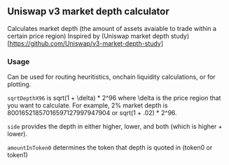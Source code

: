 ## Uniswap v3 market depth calculator

Calculates market depth (the amount of assets avaiable to trade within a certain price region)
Inspired by (Uniswap market depth study)[https://github.com/Uniswap/v3-market-depth-study]

### Usage
Can be used for routing heuritistics, onchain liquidity calculations, or for plotting.

`sqrtDepthX96` is sqrt(1 + \delta) * 2^96 where \delta is the price region that you want to calculate.
For example, 2% market depth is 80016521857016597127997947904 or sqrt(1 + .02) * 2^96.

`side` provides the depth in either higher, lower, and both (which is higher + lower).

`amountInToken0` determines the token that depth is quoted in (token0 or token1)
